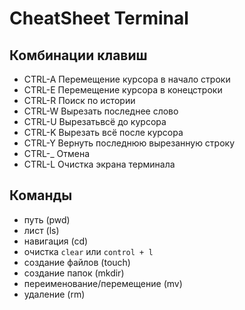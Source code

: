 # CheatSheet Terminal

## Комбинации клавиш

- CTRL-A Перемещение курсора в начало строки
- CTRL-E Перемещение курсора в конецстроки
- CTRL-R Поиск по истории
- CTRL-W Вырезать последнее слово
- CTRL-U Вырезатьвсё до курсора
- CTRL-K Вырезать всё после курсора
- CTRL-Y Вернуть последнюю вырезанную строку
- CTRL-\_ Отмена
- CTRL-L Очистка экрана терминала

## Команды

- путь (pwd)
- лист (ls)
- навигация (cd)
- очистка `clear` или `control + l`
- создание файлов (touch)
- создание папок (mkdir)
- переименование/перемещение (mv)
- удаление (rm)
